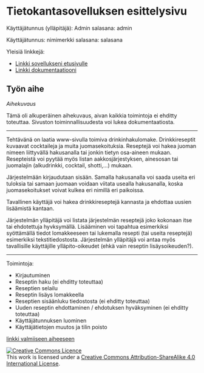 # Tietokantasovelluksen esittelysivu

Käyttäjätunnus (ylläpitäjä): Admin
salasana: admin

Käyttäjätunnus: nimimerkki
salasana: salasana

Yleisiä linkkejä:

* [Linkki sovellukseni etusivulle](http://kaem.users.cs.helsinki.fi/Drinkkiarkisto/home)
* [Linkki dokumentaatiooni](https://github.com/emmakamarainen/Tsoha-Bootstrap/blob/master/doc/dokumentaatio.pdf)

## Työn aihe

*Aihekuvaus*

Tämä oli alkuperäinen aihekuvaus, aivan kaikkia toimintoja ei ehditty toteuttaa. Sivuston toiminnallisuudesta voi lukea dokumentaatiosta.

-----

Tehtävänä on laatia www-sivulla toimiva drinkinhakulomake. Drinkkireseptit kuvaavat cocktaileja ja muita juomasekoituksia. Reseptejä voi hakea juoman nimeen liittyvällä hakusanalla tai jonkin tietyn osa-aineen mukaan. Resepteistä voi pyytää myös listan aakkosjärjestyksen, ainesosan tai juomalajin (alkudrinkki, cocktail, shotti,…) mukaan.

Järjestelmään kirjaudutaan sisään. Samalla hakusanalla voi saada useita eri tuloksia tai samaan juomaan voidaan viitata usealla hakusanalla, koska juomasekoitukset voivat kulkea eri nimillä eri paikoissa.

Tavallinen käyttäjä voi hakea drinkkireseptejä kannasta ja ehdottaa uusien lisäämistä kantaan.

Järjestelmän ylläpitäjä voi listata järjestelmän reseptejä joko kokonaan itse tai ehdotettuja hyvksymällä. Lisääminen voi tapahtua esimerkiksi syöttämällä tiedot lomakkeeseen tai lukemalla resepti (tai useita reseptejä) esimerkiksi tekstitiedostosta. Järjestelmän ylläpitäjä voi antaa myös tavallisille käyttäjille ylläpito-oikeudet (ehkä vain reseptin lisäysoikeuden?).

-----

Toimintoja:

* Kirjautuminen
* Reseptin haku (ei ehditty toteuttaa)
* Reseptien selailu
* Reseptin lisäys lomakkeella
* Reseptien sisäänluku tiedostosta (ei ehditty toteuttaa)
* Uuden reseptin ehdottaminen / ehdotuksen hyväksyminen (ei ehditty toteuttaa)
* Käyttäjätunnuksen luominen
* Käyttäjätietojen muutos ja tilin poisto

[linkki valmiiseen aiheeseen](http://advancedkittenry.github.io/suunnittelu_ja_tyoymparisto/aiheet/Drinkkiarkisto.html) 

<a rel="license" href="http://creativecommons.org/licenses/by-sa/4.0/"><img alt="Creative Commons Licence" style="border-width:0" src="https://i.creativecommons.org/l/by-sa/4.0/88x31.png" /></a><br />This work is licensed under a <a rel="license" href="http://creativecommons.org/licenses/by-sa/4.0/">Creative Commons Attribution-ShareAlike 4.0 International License</a>.
